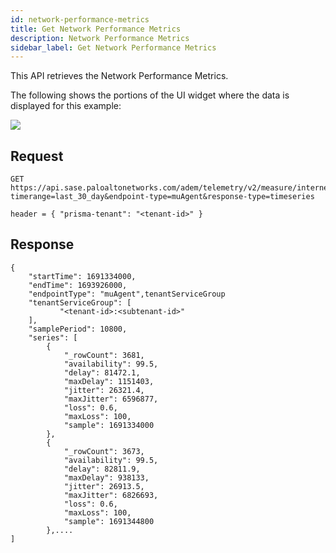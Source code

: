 ```yaml
---
id: network-performance-metrics
title: Get Network Performance Metrics
description: Network Performance Metrics
sidebar_label: Get Network Performance Metrics
---
```


This API retrieves the Network Performance Metrics.

The following shows the portions of the UI widget where the data is displayed for this example:

![](/sase/img/adem/DOCS-3763-network-performance-metrics.png)


## Request

    GET https://api.sase.paloaltonetworks.com/adem/telemetry/v2/measure/internet/metric?timerange=last_30_day&endpoint-type=muAgent&response-type=timeseries
     
    header = { "prisma-tenant": "<tenant-id>" }


## Response

    {
        "startTime": 1691334000,
        "endTime": 1693926000,
        "endpointType": "muAgent",tenantServiceGroup
        "tenantServiceGroup": [
               "<tenant-id>:<subtenant-id>"   
        ],
        "samplePeriod": 10800,
        "series": [
            {
                "_rowCount": 3681,
                "availability": 99.5,
                "delay": 81472.1,
                "maxDelay": 1151403,
                "jitter": 26321.4,
                "maxJitter": 6596877,
                "loss": 0.6,
                "maxLoss": 100,
                "sample": 1691334000
            },
            {
                "_rowCount": 3673,
                "availability": 99.5,
                "delay": 82811.9,
                "maxDelay": 938133,
                "jitter": 26913.5,
                "maxJitter": 6826693,
                "loss": 0.6,
                "maxLoss": 100,
                "sample": 1691344800
            },....
    ]

